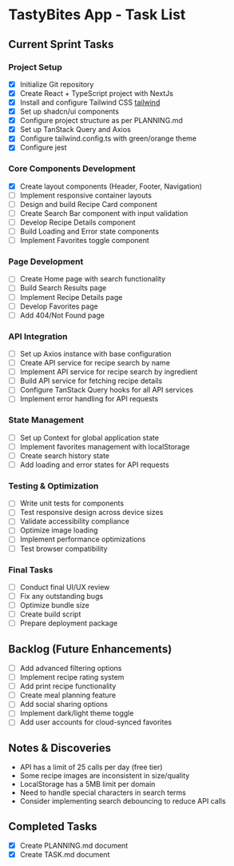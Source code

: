 # TastyBites App - Task List

## Current Sprint Tasks

### Project Setup
- [x] Initialize Git repository
- [x] Create React + TypeScript project with NextJs
- [x] Install and configure Tailwind CSS [tailwind](https://v3.tailwindcss.com/docs/installation/using-postcss)
- [x] Set up shadcn/ui components
- [x] Configure project structure as per PLANNING.md
- [x] Set up TanStack Query and Axios
- [x] Configure tailwind.config.ts with green/orange theme
- [x] Configure jest

### Core Components Development
- [x] Create layout components (Header, Footer, Navigation)
- [ ] Implement responsive container layouts
- [ ] Design and build Recipe Card component
- [ ] Create Search Bar component with input validation
- [ ] Develop Recipe Details component
- [ ] Build Loading and Error state components
- [ ] Implement Favorites toggle component

### Page Development
- [ ] Create Home page with search functionality
- [ ] Build Search Results page
- [ ] Implement Recipe Details page
- [ ] Develop Favorites page
- [ ] Add 404/Not Found page

### API Integration
- [ ] Set up Axios instance with base configuration
- [ ] Create API service for recipe search by name
- [ ] Implement API service for recipe search by ingredient
- [ ] Build API service for fetching recipe details
- [ ] Configure TanStack Query hooks for all API services
- [ ] Implement error handling for API requests

### State Management
- [ ] Set up Context for global application state
- [ ] Implement favorites management with localStorage
- [ ] Create search history state
- [ ] Add loading and error states for API requests

### Testing & Optimization
- [ ] Write unit tests for components
- [ ] Test responsive design across device sizes
- [ ] Validate accessibility compliance
- [ ] Optimize image loading
- [ ] Implement performance optimizations
- [ ] Test browser compatibility

### Final Tasks
- [ ] Conduct final UI/UX review
- [ ] Fix any outstanding bugs
- [ ] Optimize bundle size
- [ ] Create build script
- [ ] Prepare deployment package

## Backlog (Future Enhancements)
- [ ] Add advanced filtering options
- [ ] Implement recipe rating system
- [ ] Add print recipe functionality
- [ ] Create meal planning feature
- [ ] Add social sharing options
- [ ] Implement dark/light theme toggle
- [ ] Add user accounts for cloud-synced favorites

## Notes & Discoveries
- API has a limit of 25 calls per day (free tier)
- Some recipe images are inconsistent in size/quality
- LocalStorage has a 5MB limit per domain
- Need to handle special characters in search terms
- Consider implementing search debouncing to reduce API calls

## Completed Tasks
- [x] Create PLANNING.md document
- [x] Create TASK.md document